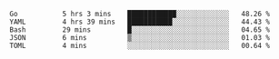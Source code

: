 <!--START_SECTION:waka-->

```text
Go           5 hrs 3 mins    ████████████░░░░░░░░░░░░░   48.26 %
YAML         4 hrs 39 mins   ███████████░░░░░░░░░░░░░░   44.43 %
Bash         29 mins         █░░░░░░░░░░░░░░░░░░░░░░░░   04.65 %
JSON         6 mins          ▒░░░░░░░░░░░░░░░░░░░░░░░░   01.03 %
TOML         4 mins          ░░░░░░░░░░░░░░░░░░░░░░░░░   00.64 %
```
<!--END_SECTION:waka-->
